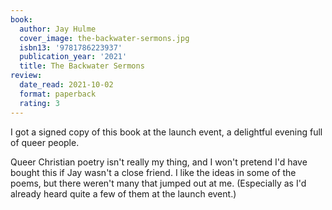 ```yaml
---
book:
  author: Jay Hulme
  cover_image: the-backwater-sermons.jpg
  isbn13: '9781786223937'
  publication_year: '2021'
  title: The Backwater Sermons
review:
  date_read: 2021-10-02
  format: paperback
  rating: 3
---
```


I got a signed copy of this book at the launch event, a delightful evening full of queer people.

Queer Christian poetry isn't really my thing, and I won't pretend I'd have bought this if Jay wasn't a close friend.
I like the ideas in some of the poems, but there weren't many that jumped out at me.
(Especially as I'd already heard quite a few of them at the launch event.)
